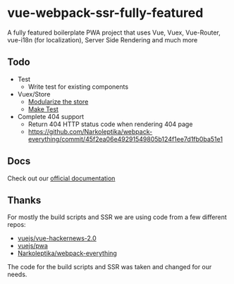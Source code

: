 # vue-webpack-ssr-fully-featured

A fully featured boilerplate PWA project that uses Vue, Vuex, Vue-Router, vue-i18n (for localization), Server Side Rendering and much more

## Todo

* Test
	* Write test for existing components
* Vuex/Store
	* [Modularize the store](https://vuex.vuejs.org/en/modules.html)
	* [Make Test](https://vuex.vuejs.org/en/testing.html)
* Complete 404 support
	* Return 404 HTTP status code when rendering 404 page
	* https://github.com/Narkoleptika/webpack-everything/commit/45f2ea06e49291549805b124f1ee7d1fb0ba51e1

## Docs

Check out our [official documentation](docs/Index.md)

## Thanks

For mostly the build scripts and SSR we are using code from a few different repos:

* [vuejs/vue-hackernews-2.0](https://github.com/vuejs/vue-hackernews-2.0)
* [vuejs/pwa](https://github.com/vuejs/pwa/)
* [Narkoleptika/webpack-everything](https://github.com/Narkoleptika/webpack-everything)

The code for the build scripts and SSR was taken and changed for our needs.
